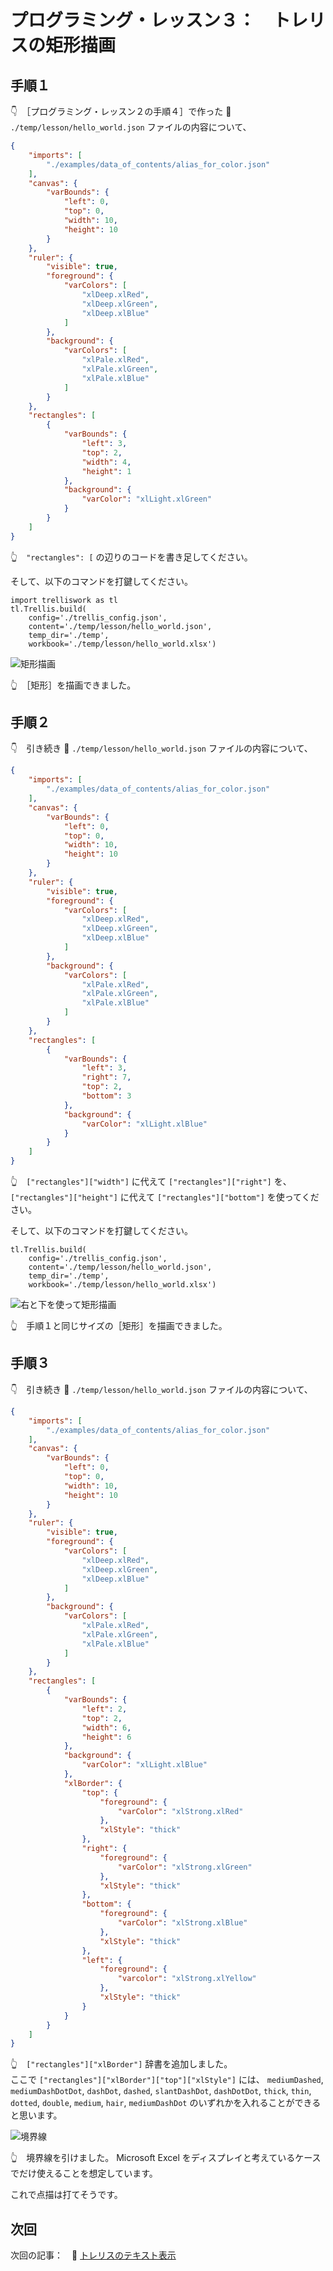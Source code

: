 # プログラミング・レッスン３：　トレリスの矩形描画

## 手順１

👇　［プログラミング・レッスン２の手順４］で作った 📄 `./temp/lesson/hello_world.json` ファイルの内容について、  

```json
{
    "imports": [
        "./examples/data_of_contents/alias_for_color.json"
    ],
    "canvas": {
        "varBounds": {
            "left": 0,
            "top": 0,
            "width": 10,
            "height": 10
        }
    },
    "ruler": {
        "visible": true,
        "foreground": {
            "varColors": [
                "xlDeep.xlRed",
                "xlDeep.xlGreen",
                "xlDeep.xlBlue"
            ]
        },
        "background": {
            "varColors": [
                "xlPale.xlRed",
                "xlPale.xlGreen",
                "xlPale.xlBlue"
            ]
        }
    },
    "rectangles": [
        {
            "varBounds": {
                "left": 3,
                "top": 2,
                "width": 4,
                "height": 1
            },
            "background": {
                "varColor": "xlLight.xlGreen"
            }
        }
    ]
}
```

👆　`"rectangles": [` の辺りのコードを書き足してください。  

そして、以下のコマンドを打鍵してください。  

```shell
import trelliswork as tl
tl.Trellis.build(
    config='./trellis_config.json',
    content='./temp/lesson/hello_world.json',
    temp_dir='./temp',
    workbook='./temp/lesson/hello_world.xlsx')
```

![矩形描画](../../img/[20250116-0015]rectangle.png)  

👆　［矩形］を描画できました。  


## 手順２

👇　引き続き 📄 `./temp/lesson/hello_world.json` ファイルの内容について、  

```json
{
    "imports": [
        "./examples/data_of_contents/alias_for_color.json"
    ],
    "canvas": {
        "varBounds": {
            "left": 0,
            "top": 0,
            "width": 10,
            "height": 10
        }
    },
    "ruler": {
        "visible": true,
        "foreground": {
            "varColors": [
                "xlDeep.xlRed",
                "xlDeep.xlGreen",
                "xlDeep.xlBlue"
            ]
        },
        "background": {
            "varColors": [
                "xlPale.xlRed",
                "xlPale.xlGreen",
                "xlPale.xlBlue"
            ]
        }
    },
    "rectangles": [
        {
            "varBounds": {
                "left": 3,
                "right": 7,
                "top": 2,
                "bottom": 3
            },
            "background": {
                "varColor": "xlLight.xlBlue"
            }
        }
    ]
}
```

👆　`["rectangles"]["width"]` に代えて `["rectangles"]["right"]` を、  
`["rectangles"]["height"]` に代えて `["rectangles"]["bottom"]` を使ってください。  

そして、以下のコマンドを打鍵してください。  

```shell
tl.Trellis.build(
    config='./trellis_config.json',
    content='./temp/lesson/hello_world.json',
    temp_dir='./temp',
    workbook='./temp/lesson/hello_world.xlsx')
```

![右と下を使って矩形描画](../../img/[20250116-0020]right-bottom.png)  

👆　手順１と同じサイズの［矩形］を描画できました。  


## 手順３

👇　引き続き 📄 `./temp/lesson/hello_world.json` ファイルの内容について、  

```json
{
    "imports": [
        "./examples/data_of_contents/alias_for_color.json"
    ],
    "canvas": {
        "varBounds": {
            "left": 0,
            "top": 0,
            "width": 10,
            "height": 10
        }
    },
    "ruler": {
        "visible": true,
        "foreground": {
            "varColors": [
                "xlDeep.xlRed",
                "xlDeep.xlGreen",
                "xlDeep.xlBlue"
            ]
        },
        "background": {
            "varColors": [
                "xlPale.xlRed",
                "xlPale.xlGreen",
                "xlPale.xlBlue"
            ]
        }
    },
    "rectangles": [
        {
            "varBounds": {
                "left": 2,
                "top": 2,
                "width": 6,
                "height": 6
            },
            "background": {
                "varColor": "xlLight.xlBlue"
            },
            "xlBorder": {
                "top": {
                    "foreground": {
                        "varColor": "xlStrong.xlRed"
                    },
                    "xlStyle": "thick"
                },
                "right": {
                    "foreground": {
                        "varColor": "xlStrong.xlGreen"
                    },
                    "xlStyle": "thick"
                },
                "bottom": {
                    "foreground": {
                        "varColor": "xlStrong.xlBlue"
                    },
                    "xlStyle": "thick"
                },
                "left": {
                    "foreground": {
                        "varcolor": "xlStrong.xlYellow"
                    },
                    "xlStyle": "thick"
                }
            }
        }
    ]
}
```

👆　`["rectangles"]["xlBorder"]` 辞書を追加しました。  
ここで `["rectangles"]["xlBorder"]["top"]["xlStyle"]` には、 `mediumDashed`, `mediumDashDotDot`, `dashDot`, `dashed`, `slantDashDot`, `dashDotDot`, `thick`, `thin`, `dotted`, `double`, `medium`, `hair`, `mediumDashDot` のいずれかを入れることができると思います。  

![境界線](../../img/[20250117-2257]xlBorder.png)  

👆　境界線を引けました。 Microsoft Excel をディスプレイと考えているケースでだけ使えることを想定しています。  

これで点描は打てそうです。  


## 次回

次回の記事：　📖 [トレリスのテキスト表示](../4/README.md)  

